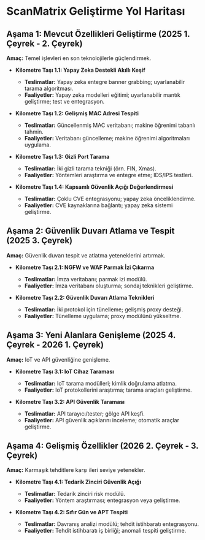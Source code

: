 # ScanMatrix Geliştirme Yol Haritası

## Aşama 1: Mevcut Özellikleri Geliştirme (2025 1. Çeyrek - 2. Çeyrek)
**Amaç:** Temel işlevleri en son teknolojilerle güçlendirmek.

- **Kilometre Taşı 1.1: Yapay Zeka Destekli Akıllı Keşif**  
  - **Teslimatlar:** Yapay zeka entegre banner grabbing; uyarlanabilir tarama algoritması.  
  - **Faaliyetler:** Yapay zeka modelleri eğitimi; uyarlanabilir mantık geliştirme; test ve entegrasyon.

- **Kilometre Taşı 1.2: Gelişmiş MAC Adresi Tespiti**  
  - **Teslimatlar:** Güncellenmiş MAC veritabanı; makine öğrenimi tabanlı tahmin.  
  - **Faaliyetler:** Veritabanı güncelleme; makine öğrenimi algoritmaları uygulama.

- **Kilometre Taşı 1.3: Gizli Port Tarama**  
  - **Teslimatlar:** İki gizli tarama tekniği (örn. FIN, Xmas).  
  - **Faaliyetler:** Yöntemleri araştırma ve entegre etme; IDS/IPS testleri.

- **Kilometre Taşı 1.4: Kapsamlı Güvenlik Açığı Değerlendirmesi**  
  - **Teslimatlar:** Çoklu CVE entegrasyonu; yapay zeka önceliklendirme.  
  - **Faaliyetler:** CVE kaynaklarına bağlantı; yapay zeka sistemi geliştirme.

## Aşama 2: Güvenlik Duvarı Atlama ve Tespit (2025 3. Çeyrek)
**Amaç:** Güvenlik duvarı tespit ve atlatma yeteneklerini artırmak.

- **Kilometre Taşı 2.1: NGFW ve WAF Parmak İzi Çıkarma**  
  - **Teslimatlar:** İmza veritabanı; parmak izi modülü.  
  - **Faaliyetler:** İmza veritabanı oluşturma; sondaj teknikleri geliştirme.

- **Kilometre Taşı 2.2: Güvenlik Duvarı Atlama Teknikleri**  
  - **Teslimatlar:** İki protokol için tünelleme; gelişmiş proxy desteği.  
  - **Faaliyetler:** Tünelleme uygulama; proxy modülünü yükseltme.

## Aşama 3: Yeni Alanlara Genişleme (2025 4. Çeyrek - 2026 1. Çeyrek)
**Amaç:** IoT ve API güvenliğine genişleme.

- **Kilometre Taşı 3.1: IoT Cihaz Taraması**  
  - **Teslimatlar:** IoT tarama modülleri; kimlik doğrulama atlatma.  
  - **Faaliyetler:** IoT protokollerini araştırma; tarama araçları geliştirme.

- **Kilometre Taşı 3.2: API Güvenlik Taraması**  
  - **Teslimatlar:** API tarayıcı/tester; gölge API keşfi.  
  - **Faaliyetler:** API güvenlik açıklarını inceleme; otomatik araçlar geliştirme.

## Aşama 4: Gelişmiş Özellikler (2026 2. Çeyrek - 3. Çeyrek)
**Amaç:** Karmaşık tehditlere karşı ileri seviye yetenekler.

- **Kilometre Taşı 4.1: Tedarik Zinciri Güvenlik Açığı**  
  - **Teslimatlar:** Tedarik zinciri risk modülü.  
  - **Faaliyetler:** Yöntem araştırması; entegrasyon veya geliştirme.

- **Kilometre Taşı 4.2: Sıfır Gün ve APT Tespiti**  
  - **Teslimatlar:** Davranış analizi modülü; tehdit istihbaratı entegrasyonu.  
  - **Faaliyetler:** Tehdit istihbaratı iş birliği; anomali tespiti geliştirme.
